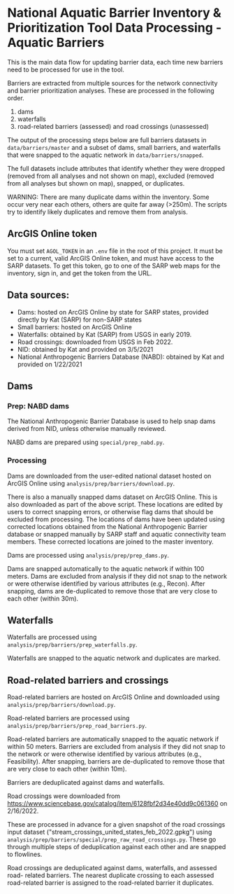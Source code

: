 # National Aquatic Barrier Inventory & Prioritization Tool Data Processing - Aquatic Barriers

This is the main data flow for updating barrier data, each time new barriers need to be processed for use in the tool.

Barriers are extracted from multiple sources for the network connectivity and barrier prioritization analyses.
These are processed in the following order.

1. dams
2. waterfalls
3. road-related barriers (assessed) and road crossings (unassessed)

The output of the processing steps below are full barriers datasets in `data/barriers/master` and a subset of dams, small barriers, and waterfalls that were snapped to the aquatic network in `data/barriers/snapped`.

The full datasets include attributes that identify whether they were dropped (removed from all analyses and not shown on map), excluded (removed from all analyses but shown on map), snapped, or duplicates.

WARNING:
There are many duplicate dams within the inventory. Some occur very near each others, others are quite far away (>250m). The scripts try to identify likely duplicates and remove them from analysis.

## ArcGIS Online token

You must set `AGOL_TOKEN` in an `.env` file in the root of this project. It must be set to a current, valid ArcGIS Online token, and must have access to the SARP datasets. To get this token, go to one of the SARP web maps for the inventory, sign in, and get the token from the URL.

## Data sources:

- Dams: hosted on ArcGIS Online by state for SARP states, provided directly by Kat (SARP) for non-SARP states
- Small barriers: hosted on ArcGIS Online
- Waterfalls: obtained by Kat (SARP) from USGS in early 2019.
- Road crossings: downloaded from USGS in Feb 2022.
- NID: obtained by Kat and provided on 3/5/2021
- National Anthropogenic Barriers Database (NABD): obtained by Kat and provided on 1/22/2021

## Dams

### Prep: NABD dams

The National Anthropogenic Barrier Database is used to help snap dams derived
from NID, unless otherwise manually reviewed.

NABD dams are prepared using `special/prep_nabd.py`.

### Processing

Dams are downloaded from the user-edited national dataset hosted
on ArcGIS Online using `analysis/prep/barriers/download.py`.

There is also a manually snapped dams dataset on ArcGIS Online. This is also
downloaded as part of the above script. These locations are edited by users to
correct snapping errors, or otherwise flag dams that should be excluded from
processing. The locations of dams have been updated using corrected locations
obtained from the National Anthropogenic Barrier database or snapped manually by
SARP staff and aquatic connectivity team members. These corrected locations are
joined to the master inventory.

Dams are processed using `analysis/prep/prep_dams.py`.

Dams are snapped automatically to the aquatic network if within 100 meters. Dams
are excluded from analysis if they did not snap to the network or were otherwise
identified by various attributes (e.g., Recon). After snapping, dams are
de-duplicated to remove those that are very close to each other (within 30m).

## Waterfalls

Waterfalls are processed using `analysis/prep/barriers/prep_waterfalls.py`.

Waterfalls are snapped to the aquatic network and duplicates are marked.

## Road-related barriers and crossings

Road-related barriers are hosted on ArcGIS Online and downloaded using `analysis/prep/barriers/download.py`.

Road-related barriers are processed using `analysis/prep/barriers/prep_road_barriers.py`.

Road-related barriers are automatically snapped to the aquatic network if within 50
meters. Barriers are excluded from analysis if they did not snap to the network
or were otherwise identified by various attributes (e.g., Feasibility). After
snapping, barriers are de-duplicated to remove those that are very close to each
other (within 10m).

Barriers are deduplicated against dams and waterfalls.

Road crossings were downloaded from https://www.sciencebase.gov/catalog/item/6128fbf2d34e40dd9c061360 on 2/16/2022.

These are processed in advance for a given snapshot of the road crossings input
dataset ("stream_crossings_united_states_feb_2022.gpkg") using
`analysis/prep/barriers/special/prep_raw_road_crossings.py`. These go through
multiple steps of deduplication against each other and are snapped to flowlines.

Road crossings are deduplicated against dams, waterfalls, and assessed road-
related barriers. The nearest duplicate crossing to each assessed road-related
barrier is assigned to the road-related barrier it duplicates.
